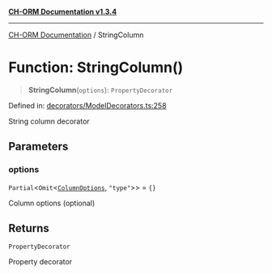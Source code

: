 [**CH-ORM Documentation v1.3.4**](../README.md)

***

[CH-ORM Documentation](../globals.md) / StringColumn

# Function: StringColumn()

> **StringColumn**(`options`): `PropertyDecorator`

Defined in: [decorators/ModelDecorators.ts:258](https://github.com/iarayan/ch-orm/blob/main/src/decorators/ModelDecorators.ts#L258)

String column decorator

## Parameters

### options

`Partial`\<`Omit`\<[`ColumnOptions`](../interfaces/ColumnOptions.md), `"type"`\>\> = `{}`

Column options (optional)

## Returns

`PropertyDecorator`

Property decorator
